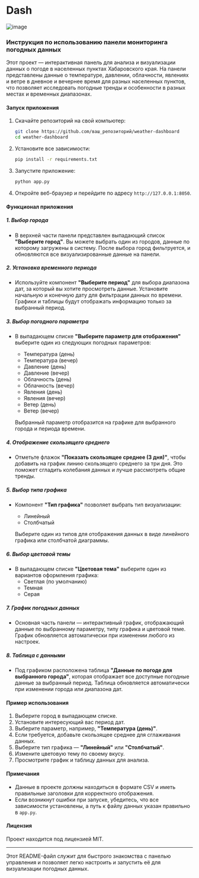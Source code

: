 # Dash
![image](https://github.com/user-attachments/assets/3e748e51-dfc0-4f1f-a42e-b3983d499cc0)
### Инструкция по использованию панели мониторинга погодных данных

Этот проект — интерактивная панель для анализа и визуализации данных о погоде в населенных пунктах Хабаровского края. На панели представлены данные о температуре, давлении, облачности, явлениях и ветре в дневное и вечернее время для разных населенных пунктов, что позволяет исследовать погодные тренды и особенности в разных местах и временных диапазонах.

#### Запуск приложения

1. Скачайте репозиторий на свой компьютер:
   ```bash
   git clone https://github.com/ваш_репозиторий/weather-dashboard
   cd weather-dashboard
   ```

2. Установите все зависимости:
   ```bash
   pip install -r requirements.txt
   ```

3. Запустите приложение:
   ```bash
   python app.py
   ```

4. Откройте веб-браузер и перейдите по адресу `http://127.0.0.1:8050`.

#### Функционал приложения

##### 1. Выбор города

- В верхней части панели представлен выпадающий список **"Выберите город"**. Вы можете выбрать один из городов, данные по которому загружены в систему. После выбора город фильтруется, и обновляются все визуализированные данные на панели.

##### 2. Установка временного периода

- Используйте компонент **"Выберите период"** для выбора диапазона дат, за который вы хотите просмотреть данные. Установите начальную и конечную дату для фильтрации данных по времени. Графики и таблицы будут отображать информацию только за выбранный период.

##### 3. Выбор погодного параметра

- В выпадающем списке **"Выберите параметр для отображения"** выберите один из следующих погодных параметров:
  - Температура (день)
  - Температура (вечер)
  - Давление (день)
  - Давление (вечер)
  - Облачность (день)
  - Облачность (вечер)
  - Явления (день)
  - Явления (вечер)
  - Ветер (день)
  - Ветер (вечер)
  
  Выбранный параметр отобразится на графике для выбранного города и периода времени.

##### 4. Отображение скользящего среднего

- Отметьте флажок **"Показать скользящее среднее (3 дня)"**, чтобы добавить на график линию скользящего среднего за три дня. Это поможет сгладить колебания данных и лучше рассмотреть общие тренды.

##### 5. Выбор типа графика

- Компонент **"Тип графика"** позволяет выбрать тип визуализации:
  - Линейный
  - Столбчатый
  
  Выберите один из типов для отображения данных в виде линейного графика или столбчатой диаграммы.

##### 6. Выбор цветовой темы

- В выпадающем списке **"Цветовая тема"** выберите один из вариантов оформления графика:
  - Светлая (по умолчанию)
  - Темная
  - Серая

##### 7. График погодных данных

- Основная часть панели — интерактивный график, отображающий данные по выбранному параметру, типу графика и цветовой теме. График обновляется автоматически при изменении любого из настроек.

##### 8. Таблица с данными

- Под графиком расположена таблица **"Данные по погоде для выбранного города"**, которая отображает все доступные погодные данные за выбранный период. Таблица обновляется автоматически при изменении города или диапазона дат.

#### Пример использования

1. Выберите город в выпадающем списке.
2. Установите интересующий вас период дат.
3. Выберите параметр, например, **"Температура (день)"**.
4. Если требуется, добавьте скользящее среднее для сглаживания данных.
5. Выберите тип графика — **"Линейный"** или **"Столбчатый"**.
6. Измените цветовую тему по своему вкусу.
7. Просмотрите график и таблицу данных для анализа.

#### Примечания

- Данные в проекте должны находиться в формате CSV и иметь правильные заголовки для корректного отображения.
- Если возникнут ошибки при запуске, убедитесь, что все зависимости установлены, а путь к файлу данных указан правильно в `app.py`.

#### Лицензия

Проект находится под лицензией MIT.

---

Этот README-файл служит для быстрого знакомства с панелью управления и позволяет легко настроить и запустить её для визуализации погодных данных.
